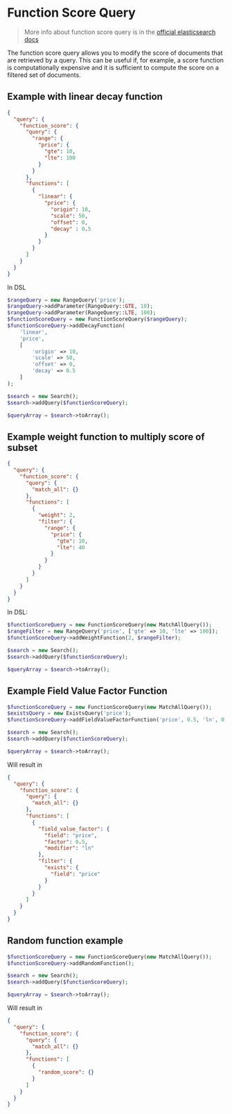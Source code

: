# Function Score Query

> More info about function score query is in the [official elasticsearch docs][1]

The function score query allows you to modify the score of documents that are retrieved by a query. This can be useful
if, for example, a score function is computationally expensive and it is sufficient to compute the score on a filtered
set of documents.

## Example with linear decay function
```JSON
{
  "query": {
    "function_score": {
      "query": {
        "range": {
          "price": {
            "gte": 10,
            "lte": 100
          }
        }
      },
      "functions": [
        {
          "linear": {
            "price": {
              "origin": 10,
              "scale": 50,
              "offset": 0,
              "decay" : 0.5
            }
          }
        }
      ]
    }
  }
}
```

In DSL

```php
$rangeQuery = new RangeQuery('price');
$rangeQuery->addParameter(RangeQuery::GTE, 10);
$rangeQuery->addParameter(RangeQuery::LTE, 100);
$functionScoreQuery = new FunctionScoreQuery($rangeQuery);
$functionScoreQuery->addDecayFunction(
    'linear',
    'price',
    [
        'origin' => 10,
        'scale' => 50,
        'offset' => 0,
        'decay' => 0.5
    ]
);

$search = new Search();
$search->addQuery($functionScoreQuery);

$queryArray = $search->toArray();
```

## Example weight function to multiply score of subset

```JSON
{
  "query": {
    "function_score": {
      "query": {
        "match_all": {}
      },
      "functions": [
        {
          "weight": 2,
          "filter": {
            "range": {
              "price": {
                "gte": 10,
                "lte": 40
              }
            }
          }
        }
      ]
    }
  }
}
```

In DSL:

```php
$functionScoreQuery = new FunctionScoreQuery(new MatchAllQuery());
$rangeFilter = new RangeQuery('price', ['gte' => 10, 'lte' => 100]);
$functionScoreQuery->addWeightFunction(2, $rangeFilter);

$search = new Search();
$search->addQuery($functionScoreQuery);

$queryArray = $search->toArray();
```

## Example Field Value Factor Function

```php
$functionScoreQuery = new FunctionScoreQuery(new MatchAllQuery());
$existsQuery = new ExistsQuery('price');
$functionScoreQuery->addFieldValueFactorFunction('price', 0.5, 'ln', 0, $existsQuery);

$search = new Search();
$search->addQuery($functionScoreQuery);

$queryArray = $search->toArray();
```

Will result in 

```JSON
{
  "query": {
    "function_score": {
      "query": {
        "match_all": {}
      },
      "functions": [
        {
          "field_value_factor": {
            "field": "price",
            "factor": 0.5,
            "modifier": "ln"
          },
          "filter": {
            "exists": {
              "field": "price"
            }
          }
        }
      ]
    }
  }
}
```

## Random function example

```php
$functionScoreQuery = new FunctionScoreQuery(new MatchAllQuery());
$functionScoreQuery->addRandomFunction();

$search = new Search();
$search->addQuery($functionScoreQuery);

$queryArray = $search->toArray();
```

Will result in

```JSON
{
  "query": {
    "function_score": {
      "query": {
        "match_all": {}
      },
      "functions": [
        {
          "random_score": {}
        }
      ]
    }
  }
}
```

[1]: https://www.elastic.co/guide/en/elasticsearch/reference/current/query-dsl-function-score-query.html
